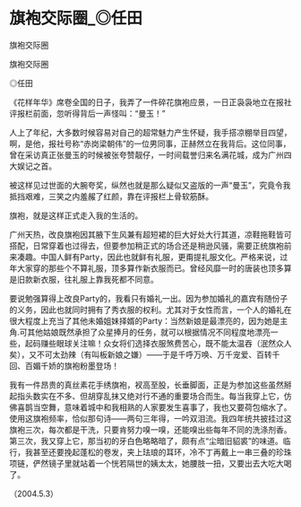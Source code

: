 # 旗袍交际圈_◎任田

旗袍交际圈

旗袍交际圈

◎任田

《花样年华》席卷全国的日子，我弄了一件碎花旗袍应景，一日正袅袅地立在报社评报栏前面，忽听得背后一声怪叫：“曼玉！”

人上了年纪，大多数时候容易对自己的超常魅力产生怀疑，我手搭凉棚举目四望，啊，是他，报社号称“赤岗梁朝伟”的一位男同事，正赫然立在我背后。这位同事，曾在采访真正张曼玉的时候被张夸赞靓仔，一时间载誉归来名满花城，成为广州四大娱记之首。

被这样见过世面的大腕夸奖，纵然也就是那么疑似又盗版的一声“曼玉”，究竟令我抵挡艰难，三笑之内羞赧了红颜，靠在评报栏上骨软筋酥。

旗袍，就是这样正式走入我的生活的。

广州天热，改良旗袍因其腋下生风兼有超短裙的巨大好处大行其道，凉鞋拖鞋皆可搭配，日常穿着也过得去，但要参加稍正式的场合还是稍逊风骚，需要正统旗袍前来凑趣。中国人鲜有Party，因此也就鲜有礼服，更甭提礼服文化。严格来说，过年大家穿的那些个不算礼服，顶多算作新衣服而已。曾经风靡一时的唐装也顶多算是旧款新衣服，往礼服上靠我死都不同意。

要说勉强算得上改良Party的，我看只有婚礼一出。因为参加婚礼的嘉宾有随份子的义务，因此也就同时拥有了秀衣服的权利。尤其对于女性而言，一个人的婚礼在很大程度上充当了其他未婚姐妹择婿的Party：当然新娘是最漂亮的，因为她是主角.可其他姑娘既然承担了众星捧月的任务，就可以根据情况不同程度地漂亮一些，起码赚些眼球关注嘛！众女将们选择衣服煞费苦心，既不能太温吞（泯然众人矣），又不可太劲辣（有叫板新娘之嫌）——于是千呼万唤、万千宠爱、百转千回、百媚千娇的旗袍粉墨登场！

我有一件昂贵的真丝素花手绣旗袍，衩高至股，长垂脚面，正是为参加这些虽然掰起指头数实在不多、但胡穿乱抹又绝对行不通的重要场合而生。每当我穿上它，仿佛喜鹊当空舞，意味着城中和我相熟的人家要发生喜事了，我也又要荷包缩水了。使用这旗袍频率，恰似那句诗——两句三年得，一吟双泪流。我四年统共披挂过这旗袍三次，每次都是干洗，只要肯努力嗅一嗅，还能嗅出些每年不同的洗涤剂香。第三次，我又穿上它，那当初的牙白色略略暗了，颇有点“尘暗旧貂裘”的味道。临行，我甚至还要挽起蓬松的卷发，夹上珐琅的耳环，冷不丁再戴上一串三叠的珍珠项链，俨然镜子里就站着一个恍若隔世的姨太太，她腰肢一扭，又要出去大吃大喝了。

（2004.5.3）